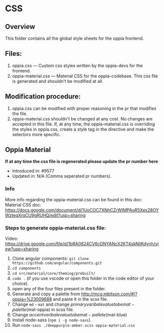 # CSS
## Overview
This folder contains all the global style sheets for the oppia frontend.

## Files:
1. oppia.css — Custom css styles written by the oppia-devs for the frontend.
2. oppia-material.css — Material CSS for the oppia-codebase. This css file is generated and shouldn't be modified at all.

## Modification procedure:
1. oppia.css can be modified with proper reasoning in the pr that modifies the file.
2. oppia-material.css shouldn't be changed at any cost. No changes are accepted in this file.
   If, at any time, the oppia-material.css is overriding the styles in oppia.css, create a style tag in the directive and make the selectors more specific.

## Oppia Material
**If at any time the css file is regenerated please update the pr number here**

- Introduced in: #9577
- Updated in: N/A (Comma seperated pr numbers).

### Info
More info regarding the oppia-material.css can be found in this doc:
Material CSS doc: https://docs.google.com/document/d/1UoCOC7XNhCZrWIMPAoR5Xex28OYWzteqXrqCU9gRUHQ/edit?usp=sharing

### Steps to generate oppia-material.css file:

Video: https://drive.google.com/file/d/1bRA0824CV6cDNYANcX2KT4skNilKdynh/view?usp=sharing

1. Clone angular components: `git clone https://github.com/angular/components.git`
2. `cd components`
3. `cd src/material/core/theming/prebuilt/`
4. `code .` (if you use vscode or open this folder in the code editor of your choice).
5. open any of the four files present in the folder.
6. Generate and copy a palette from http://mcg.mbitson.com/#!?oppia=%23009688 and paste it in the scss file.
7. Change `md` - `mat` and change $primary varibale value to be mat-palette($mat-oppia) in scss file.
8. Change $accent varibale value to be mat-pallete($mat-blue)
9. Install node-sass (`npm i -g node-sass`)
10. Run `node-sass ./deeppurple-amber.scss oppia-material.css`
